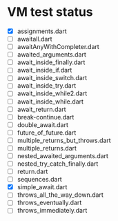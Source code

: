 # VM test status

- [x] assignments.dart
- [ ] awaitall.dart
- [ ] awaitAnyWithCompleter.dart
- [ ] awaited_arguments.dart
- [ ] await_inside_finally.dart
- [ ] await_inside_if.dart
- [ ] await_inside_switch.dart
- [ ] await_inside_try.dart
- [ ] await_inside_while2.dart
- [ ] await_inside_while.dart
- [ ] await_return.dart
- [ ] break-continue.dart
- [ ] double_await.dart
- [ ] future_of_future.dart
- [ ] multiple_returns_but_throws.dart
- [ ] multiple_returns.dart
- [ ] nested_awaited_arguments.dart
- [ ] nested_try_catch_finally.dart
- [ ] return.dart
- [ ] sequences.dart
- [x] simple_await.dart
- [ ] throws_all_the_way_down.dart
- [ ] throws_eventually.dart
- [ ] throws_immediately.dart
